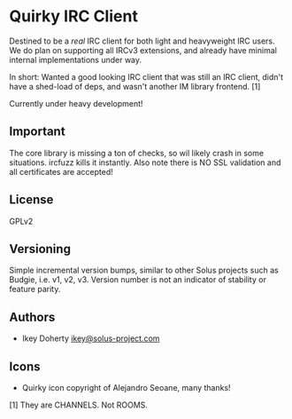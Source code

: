Quirky IRC Client
===============

Destined to be a *real* IRC client for both light and heavyweight
IRC users.
We do plan on supporting all IRCv3 extensions, and already have
minimal internal implementations under way.

In short: Wanted a good looking IRC client that was still an IRC client,
didn't have a shed-load of deps, and wasn't another IM library frontend. [1]

Currently under heavy development!


Important
--------
The core library is missing a ton of checks, so wil likely crash in some
situations.  ircfuzz kills it instantly.  Also note there is NO SSL validation
and all certificates are accepted!

License
------

GPLv2

Versioning
---------

Simple incremental version bumps, similar to other Solus projects such as
Budgie, i.e. v1, v2, v3. Version number is not an indicator of stability or
feature parity.

Authors
-------
 * Ikey Doherty <ikey@solus-project.com>

Icons
------
 * Quirky icon copyright of Alejandro Seoane, many thanks!
 
[1] They are CHANNELS. Not ROOMS.
